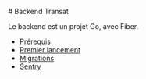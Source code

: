 # Backend Transat

Le backend est un projet Go, avec Fiber.

- [Prérequis](./1-prerequis.md)
- [Premier lancement](./2-premier-lancement.md)
- [Migrations](./migrations.md)
- [Sentry](./sentry.md)
